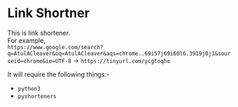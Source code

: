 # Link Shortner

This is link shortener. <br>
For example, <br>
`https://www.google.com/search?q=AtulACleaver&oq=AtulACleaver&aqs=chrome..69i57j69i60l6.3919j0j1&sourceid=chrome&ie=UTF-8` &#8594; `https://tinyurl.com/ycgtoqho`

It will require the following things:-
- `python3`
- `pyshorteners`

